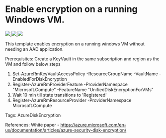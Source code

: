 # Enable encryption on a running Windows VM. 

<a href="https://portal.azure.com/#create/Microsoft.Template/uri/https%3A%2F%2Fraw.githubusercontent.com%2Fazure%2Fazure-quickstart-templates%2Fmaster%2F201-encrypt-running-windows-vm-without-aad%2Fazuredeploy.json" target="_blank">
    <img src="http://azuredeploy.net/deploybutton.png"/>
</a>
<a href="https://portal.azure.us/#create/Microsoft.Template/uri/https%3A%2F%2Fraw.githubusercontent.com%2Fazure%2Fazure-quickstart-templates%2Fmaster%2F201-encrypt-running-windows-vm-without-aad%2Fazuredeploy.json" target="_blank">
    <img src="http://azuredeploy.net/AzureGov.png"/>
</a>
<a href="http://armviz.io/#/?load=https%3A%2F%2Fraw.githubusercontent.com%2FAzure%2Fazure-quickstart-templates%2Fmaster%2F201-encrypt-running-windows-vm-without-aad%2Fazuredeploy.json" target="_blank">
    <img src="http://armviz.io/visualizebutton.png"/>
</a>

This template enables encryption on a running windows VM without needing an AAD application.

Prerequisites: Create a KeyVault in the same subscription and region as the VM and follow below steps
1. Set-AzureRmKeyVaultAccessPolicy -ResourceGroupName <rgName> -VaultName <vaultName> -EnabledForDiskEncryption
2. Register-AzureRmProviderFeature -ProviderNamespace "Microsoft.Compute" -FeatureName "UnifiedDiskEncryptionForVMs"
3. Wait 10 min till state transitions to 'Registered'
4. Register-AzureRmResourceProvider -ProviderNamespace Microsoft.Compute

Tags: AzureDiskEncryption

References:
White paper - https://azure.microsoft.com/en-us/documentation/articles/azure-security-disk-encryption/

